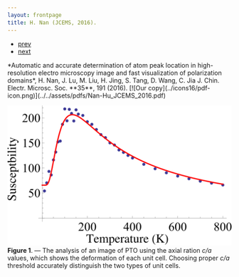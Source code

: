 ```yaml
---
layout: frontpage
title: H. Nan (JCEMS, 2016).
---
```


<div class="navbar">
  <div class="navbar-inner">
      <ul class="nav">
          <li><a href="fittings.html">prev</a></li>
          <li><a href="fittings.html">next</a></li>
      </ul>
  </div>
</div>
*Automatic and accurate determination of atom peak location in
high-resolution electro microscopy image and fast visualization of
polarization domains*,
H. Nan, J. Lu, M. Liu, H. Jing, S. Tang, D. Wang, C. Jia
J. Chin. Electr. Microsc. Soc. **35**, 191 (2016).
[![Our copy](../icons16/pdf-icon.png)](../../assets/pdfs/Nan-Hu_JCEMS_2016.pdf)

![N. Hu, et al. (JCEMS, 2016) Fig. 6](../../assets/bigpublpics/fittings_Fig_1.png)
**Figure 1**. &mdash; The analysis of an image of PTO using the axial
ration *c/a* values, which shows the deformation of each unit cell.
Choosing proper *c/a* threshold accurately distinguish the two types of
unit cells.
